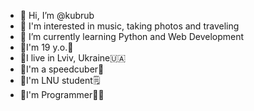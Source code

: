 - 👋 Hi, I’m @kubrub
- 👀 I'm interested in music, taking photos and traveling
- 🌱 I’m currently learning Python and Web Development
- 👾I'm 19 y.o.🎉
- 👾I live in Lviv, Ukraine🇺🇦
- 👾I'm a speedcuber🎲
- 👾I'm LNU student🗒
- 👾I'm Programmer👩‍💻
